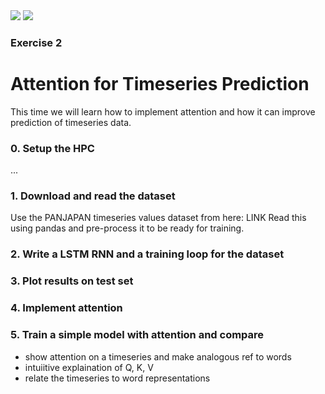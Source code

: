 <img src="https://tu-dresden.de/++theme++tud.theme.webcms2/img/tud-logo.svg">
<img src="https://scads.ai/wp-content/themes/scads2023/assets/images/logo.png">

### Exercise 2
# Attention for Timeseries Prediction

This time we will learn how to implement attention and how it can improve prediction of timeseries data.

### 0. Setup the HPC
...
<!-- TODO: Write a preparation how-to doc -->

### 1. Download and read the dataset

Use the PANJAPAN timeseries values dataset from here: LINK
Read this using pandas and pre-process it to be ready for training.

### 2. Write a LSTM RNN and a training loop for the dataset

### 3. Plot results on test set

<!-- Home task until here -->
<!-- Rest will be shown only in the exercise -->

### 4. Implement attention

### 5. Train a simple model with attention and compare

- show attention on a timeseries and make analogous ref to words
- intuiitive explaination of Q, K, V
- relate the timeseries to word representations
